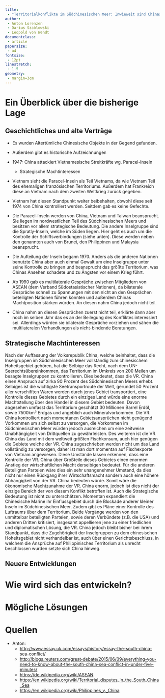 ```yaml
---
title: 
 - "Territorialkonflikte im Südchinesischen Meer: Inwieweit sind Chinas Ansprüche gerechtfertigt?"
author:
 - Anton Lorenzen
 - Darius Szablowski
 - Leopold von Wendt
documentclass:
 - article
papersize:
 - a4
fontsize:
 - 12pt
linestretch:
 - 1.5
geometry: 
 - margin=3cm
---
```


# Ein Überblick über die bisherige Lage

## Geschichtliches und alte Verträge


 - Es wurden Altertümliche Chinesische Objekte in der Gegend gefunden.
 - Außerdem gibt es historische Aufzeichnungen
 - 1947: China attackiert Vietnamesische Streitkräfte wg. Paracel-Inseln
     - Strategische Machtinteressen

 - Vietnam sieht die Paracel-Inseln als Teil Vietnams, da wie Vietnam Teil des
   ehemaligen französischen Territoriums. Außerdem hat Frankreich diese
   an Vietnam nach dem zweiten Weltkrieg zurück gegeben.
 - Vietnam hat diesen Standpunkt weiter beibehalten, obwohl diese seit
   1974 von China kontrolliert werden. Seitdem gab es keine Gefechte.
   
 - Die Paracel-Inseln werden von China, Vietnam und Taiwan beansprucht.
   Sie liegen im nordwestlichen Teil des Südchinesischen Meers und besitzen
   vor allem strategische Bedeutung. Die andere Inselgruppe sind die Spratly-Inseln,
   welche im Süden liegen. Hier geht es auch um die Kontrolle der Schiffsverbindungen
   (siehe unten). Diese werden neben den genannten auch von Brunei, den Philippinen
   und Malaysia beansprucht.

 - Die Aufteilung der Inseln begann 1970. Anders als die anderen Nationen
   benutzte China aber auch einmal Gewalt um eine Inselgruppe unter seine
   Kontrolle zu bringen und beansprucht das größte Territorium, was Chinas
   Ansehen schadete und zu Ängsten vor einem Krieg führt.

 - Ab 1990 gab es multilaterale Gespräche zwischen Mitgliedern von ASEAN (dem Verband 
   Südostasiatischer Nationen), da bilaterale Gespräche schnell zu Spannungen
   mit den nicht an den Gesprächen beteiligten Nationen führen könnten und
   außerdem Chinas Machtposition stärken würden. An diesen nahm China jedoch nicht teil.
   <!-- Nahm China an den Gesprächen teil? -> Nochmal recherchieren! -->
  
 - China nahm an diesen Gesprächen zuerst nicht teil, erklärte dann aber noch im selben
   Jahr das es an der Beilegung des Konfliktes interessiert sei. Allerdings würden 
   sie bilaterale Gespräche vorziehen und sähen die multilateralen Verhandlungen als
   nicht-bindende Beratungen. 

 <!-- 

In 1991 China had the chance for the first time to have a stand in
multilateral discussions. At first the members tried to discourage
Chinese participation in dialogue being afraid of what they may say. In
this way they avoided the discussions regarding the disputes and this
first meeting with China was an introductory discussion more than
an actual dialogue. Chinese representatives embraced this approach
and during the meeting in 1992, when Vietnam started the discussions
with regards to the issue in the South China Sea, China reiterated its
position and adopted the formal position again. In 1995 the First ASEAN
Regional Forum was organized and it represented the moment in which the
issue was actually discussed. In 1995, after the Mishief Reef incident,
China announced that wanted to negotiate peacefully the entire issue,
but its actions were others (Ma Shaohua, 2006)

Of course that not all disputes are centered on China and another country,
other countries have overlapping claims, the difference is that they
adopted the multilateral method before and negotiations were started
earlier. Malaysia and the Philippines also had disputes regarding the
Louisa Reef, but did not result in a violent encounter (Martin, 2013;
Roy, 2013; Shicun&Hong, 2014). The other countries managed to show
solidarity and to share their concerns upon jurisdictional issues.

After 2000 various encounters took place and for example, in 2001,
US EP-3 conducting a reconnaissance flight in the South China Sea
entered a collision with one Chinese F-8. The circumstances of the
collision are not clear and it was all interpreted as a miscalculation,
representatives of both countries being advised to better calculate
trajectories in order to avoid such incidents (Rotolo, 2013; Martin,
2013; Roy, 2013; Shicun&Hong, 2014). In 2009, the issue of international
security was raised again when in March Chinese vessels clashed with US
surveillance ships. China accused the United States, claiming that the
presence of the American vessels in the area is not legal. The requests
for the America Impeccable vessel to leave the area were quite violent
from the Chinese party and ASEAN started to be more and more concerned
(Rotolo, 2013; Martin, 2013; Roy, 2013; Shicun&Hong, 2014).

These types of issues continue to occur all the time and most of the
declared encounters on sea are portrayed as harassments of Chinese
ships. The delimitations imposed by law are not clear and in many
instances there was a necessity to delimitate the continental shelf. The
first limit imposed was that each island should be entitled to 12 miles
of territorial sea. There are no concrete requirements in what regards
the rights of exploitation of resources or fishery in the rest of the
sea and this has also raised tensions between the neighboring countries
in the region (Roy, 2013; Shicun&Hong, 2014).

Even after tens of years since the dispute started the situation is
basically the same. After many negotiations, multilateral or bilateral,
this situation escalated in 2014 when China placed an oil rig the South
China Sea, near the Paracel Islands (The Guardian, 2014; CNN, 2014;
The Diplomat, 2014; The Times, 2014). In 2014, China, Vietnam and the
Philippines were involved in a series of incidents. Vietnam accuses China
of treats against the ships that were passing near the Paracels islands,
currently under Chinese administrative control. China responds that
they were treated as such because they were interrupting the drilling
activities and are undergone by China in the region. Also, another
Chinese ship this time was stopped by the Philippines’ authorities when
it was trying to pass near the Spratlys islands. More and more scholars
debated the idea of an imminent armed conflict in the region. As mentioned
before in the paper, one of the most important and defining issues that
escalated the conflict was the oil rig planted by China near the Paracels
islands (The Guardian, 2014; CNN, 2014; The Diplomat, 2014; The Times,
2014). Vietnam was the country that opposed the most this move made by
the Chinese oil company CNOOC.

China deployed military vessels in the region to ensure the free
activity of the rig with its three miles of exclusion zone. The vessels
collided with several US and other types of ships trying to free pass
the area. Most of the ships were fishing ships and trade ships. Chinese
representatives declared that Vietnam is the one causing conflict given
the fact that they consider the area China’s territorial waters (The
Guardian, 2014; CNN, 2014). China’s actions to put the drill in the
disputed area was interpreted by all the actors involved in the conflict
and the international actors as a type of unilateral behavior that was
settled way back. The most important result of the latest events was
an US-Philippines security past called Enhanced Defense Cooperation
agreement that permits US access in the area (The Guardian, 2014; CNN,
2014; The Diplomat, 2014).

After pressure from the outside actors and in order to avoid an incident
as a result against China from Vietnam, China decided to move the oil rig
from the contested area (The Guardian, 2014). Even if they decided to do
this, the tensions between China, Vietnam and all the other countries
that have a share or would like to have a share of the South China
Sea continue. China still prefers bilateral negotiations and wants the
biggest share of the pie. The other countries do not stand back and lock
for more and more outside support like United Sates, Japan and other
Asian countries.
-->

## Strategische Machtinteressen
 
Nach der Auffassung der Volksrepublik China, welche beinhaltet, dass die 
Inselgruppen im Südchinesischen Meer vollständig zum chinesischem Hoheitsgebiet 
gehören, hat die Selbige das Recht, nach dem UN-Seerechtsübereinkommen, das 
Territorium im Umkreis von 200 Meilen um besagte Inselgruppen zu kontrollieren. 
Dies bedeutet, dass die VR. China einen Anspruch auf zirka 90 Prozent des 
Südchinesischen Meers erhebt. Selbiges ist die wichtigste Seetransportroute der 
Welt, gerundet 50 Prozent aller verschifften Waren werden durch jenes Gebiet 
transportiert, eine Kontrolle dieses Gebietes durch ein einziges Land würde eine 
enorme Machtstellung über den Handel in diesem Gebiet bedeuten. Davon 
abgesehen umfasst    das Territorium geschätzt 30 Millionen Barrel Erdöl, sowie 
7500km³ Erdgas und angeblich auch Mineralvorkommen. Die VR. China kontrolliert 
nach momentanen Gebietsansprüchen nicht genügend Vorkommen um sich selbst 
zu versorgen, die Vorkommen im Südchinesischen Meer würden jedoch ausreichen 
um eine zeitweise Unabhängigkeit von Drittquellen zu gewährleisten. Des weiteren 
ist die VR. China das Land mit dem weltweit größten Fischkonsum, auch hier 
genügen die Gebiete welche der VR. China zugeschrieben werden nicht um das 
Land vollständig zu versorgen, daher ist man dort momentan auf Fischexporte von 
Vietnam angewiesen. Diese Umstände lassen erkennen, dass eine Kontrolle der VR.
China über Großteile dieses Gebietes einen enormen Anstieg der wirtschaftlichen 
Macht derselbigen bedeutet. Für die anderen Beteiligten Parteien wäre dies ein sehr 
unangenehmer Umstand, da dies nicht nur einen Rückgang ihrer Wirtschaftsmacht 
sondern auch eine höhere Abhängigkeit von der VR. China bedeuten würde. Somit 
wäre die ökonomische Machtzunahme der VR. China enorm, jedoch ist dies nicht der
einzige Bereich der von diesem Konflikt betroffen ist. Auch die Strategische 
Bedeutung ist nicht zu unterschätzen. Momentan expandiert die Chinesische Marine 
ihr Einflussgebiet durch die Blockade anderer kleiner Inseln im Südchinesischen 
Meer. Zudem gibt es Pläne einer Kontrolle des Luftraums über dem Territorium. 
Beide Vorgänge werden von den unmittelbar beteiligten Parteien, sowie deren 
Verbündete (z.B. die USA) und anderen Dritten kritisiert, insgesamt appellieren jene 
zu einer friedlichen und diplomatischen Lösung, die VR. China jedoch bleibt bisher 
bei ihrem Standpunkt, dass die Zugehörigkeit der Inselgruppen zu dem chinesischen 
Hoheitsgebiet nicht verhandelbar ist, auch über einen Gerichtsbeschluss, in welchem
die Ansprüche auf Philippinisches Territorium als unrecht beschlossen wurden setzte 
sich China hinweg.

## Neuere Entwicklungen

# Wie wird sich das entwickeln?



# Mögliche Lösungen


# Quellen 

 - Anton:
    - http://www.essay.uk.com/essays/history/essay-the-south-china-sea-conflict/
    - http://blogs.reuters.com/great-debate/2015/06/09/everything-you-need-to-know-about-the-south-china-sea-conflict-in-under-five-minutes/
    - https://de.wikipedia.org/wiki/ASEAN
    - https://en.wikipedia.org/wiki/Territorial_disputes_in_the_South_China_Sea
    - https://en.wikipedia.org/wiki/Philippines_v._China
